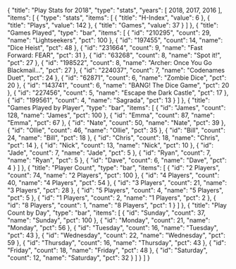 {
  "title": "Play Stats for 2018",
  "type": "stats",
  "years": [
    2018,
    2017,
    2016
  ],
  "items": [
    {
      "type": "stats",
      "items": [
        {
          "title": "H-Index",
          "value": 6
        },
        {
          "title": "Plays",
          "value": 142
        },
        {
          "title": "Games",
          "value": 37
        }
      ]
    },
    {
      "title": "Games Played",
      "type": "bar",
      "items": [
        {
          "id": "210295",
          "count": 29,
          "name": "Lightseekers",
          "pct": 100
        },
        {
          "id": "197455",
          "count": 14,
          "name": "Dice Heist",
          "pct": 48
        },
        {
          "id": "231664",
          "count": 9,
          "name": "Fast Forward: FEAR",
          "pct": 31
        },
        {
          "id": "63268",
          "count": 8,
          "name": "Spot it!",
          "pct": 27
        },
        {
          "id": "198522",
          "count": 8,
          "name": "Archer: Once You Go Blackmail...",
          "pct": 27
        },
        {
          "id": "224037",
          "count": 7,
          "name": "Codenames Duet",
          "pct": 24
        },
        {
          "id": "62871",
          "count": 6,
          "name": "Zombie Dice",
          "pct": 20
        },
        {
          "id": "143741",
          "count": 6,
          "name": "BANG! The Dice Game",
          "pct": 20
        },
        {
          "id": "227456",
          "count": 5,
          "name": "Escape the Dark Castle",
          "pct": 17
        },
        {
          "id": "199561",
          "count": 4,
          "name": "Sagrada",
          "pct": 13
        }
      ]
    },
    {
      "title": "Games Played by Player",
      "type": "bar",
      "items": [
        {
          "id": "James",
          "count": 128,
          "name": "James",
          "pct": 100
        },
        {
          "id": "Emma",
          "count": 87,
          "name": "Emma",
          "pct": 67
        },
        {
          "id": "Nate",
          "count": 50,
          "name": "Nate",
          "pct": 39
        },
        {
          "id": "Ollie",
          "count": 46,
          "name": "Ollie",
          "pct": 35
        },
        {
          "id": "Bill",
          "count": 24,
          "name": "Bill",
          "pct": 18
        },
        {
          "id": "Chris",
          "count": 18,
          "name": "Chris",
          "pct": 14
        },
        {
          "id": "Nick",
          "count": 13,
          "name": "Nick",
          "pct": 10
        },
        {
          "id": "Jade",
          "count": 7,
          "name": "Jade",
          "pct": 5
        },
        {
          "id": "Ryan",
          "count": 7,
          "name": "Ryan",
          "pct": 5
        },
        {
          "id": "Dave",
          "count": 6,
          "name": "Dave",
          "pct": 4
        }
      ]
    },
    {
      "title": "Player Count",
      "type": "bar",
      "items": [
        {
          "id": "2 Players",
          "count": 74,
          "name": "2 Players",
          "pct": 100
        },
        {
          "id": "4 Players",
          "count": 40,
          "name": "4 Players",
          "pct": 54
        },
        {
          "id": "3 Players",
          "count": 21,
          "name": "3 Players",
          "pct": 28
        },
        {
          "id": "5 Players",
          "count": 4,
          "name": "5 Players",
          "pct": 5
        },
        {
          "id": "1 Players",
          "count": 2,
          "name": "1 Players",
          "pct": 2
        },
        {
          "id": "8 Players",
          "count": 1,
          "name": "8 Players",
          "pct": 1
        }
      ]
    },
    {
      "title": "Play Count by Day",
      "type": "bar",
      "items": [
        {
          "id": "Sunday",
          "count": 37,
          "name": "Sunday",
          "pct": 100
        },
        {
          "id": "Monday",
          "count": 21,
          "name": "Monday",
          "pct": 56
        },
        {
          "id": "Tuesday",
          "count": 16,
          "name": "Tuesday",
          "pct": 43
        },
        {
          "id": "Wednesday",
          "count": 22,
          "name": "Wednesday",
          "pct": 59
        },
        {
          "id": "Thursday",
          "count": 16,
          "name": "Thursday",
          "pct": 43
        },
        {
          "id": "Friday",
          "count": 18,
          "name": "Friday",
          "pct": 48
        },
        {
          "id": "Saturday",
          "count": 12,
          "name": "Saturday",
          "pct": 32
        }
      ]
    }
  ]
}
